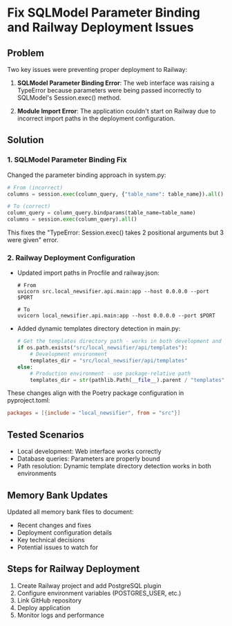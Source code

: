 # Fix SQLModel Parameter Binding and Railway Deployment Issues

## Problem

Two key issues were preventing proper deployment to Railway:

1. **SQLModel Parameter Binding Error**: The web interface was raising a TypeError because parameters were being passed incorrectly to SQLModel's Session.exec() method.

2. **Module Import Error**: The application couldn't start on Railway due to incorrect import paths in the deployment configuration.

## Solution

### 1. SQLModel Parameter Binding Fix

Changed the parameter binding approach in system.py:

```python
# From (incorrect)
columns = session.exec(column_query, {"table_name": table_name}).all()

# To (correct)
column_query = column_query.bindparams(table_name=table_name)
columns = session.exec(column_query).all()
```

This fixes the "TypeError: Session.exec() takes 2 positional arguments but 3 were given" error.

### 2. Railway Deployment Configuration

- Updated import paths in Procfile and railway.json:
  ```
  # From
  uvicorn src.local_newsifier.api.main:app --host 0.0.0.0 --port $PORT
  
  # To
  uvicorn local_newsifier.api.main:app --host 0.0.0.0 --port $PORT
  ```

- Added dynamic templates directory detection in main.py:
  ```python
  # Get the templates directory path - works in both development and production
  if os.path.exists("src/local_newsifier/api/templates"):
      # Development environment
      templates_dir = "src/local_newsifier/api/templates"
  else:
      # Production environment - use package-relative path
      templates_dir = str(pathlib.Path(__file__).parent / "templates")
  ```

These changes align with the Poetry package configuration in pyproject.toml:
```toml
packages = [{include = "local_newsifier", from = "src"}]
```

## Tested Scenarios

- Local development: Web interface works correctly
- Database queries: Parameters are properly bound 
- Path resolution: Dynamic template directory detection works in both environments

## Memory Bank Updates

Updated all memory bank files to document:
- Recent changes and fixes
- Deployment configuration details
- Key technical decisions
- Potential issues to watch for

## Steps for Railway Deployment

1. Create Railway project and add PostgreSQL plugin
2. Configure environment variables (POSTGRES_USER, etc.)
3. Link GitHub repository
4. Deploy application
5. Monitor logs and performance
